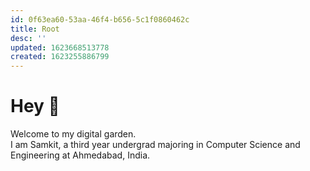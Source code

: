 ```yaml
---
id: 0f63ea60-53aa-46f4-b656-5c1f0860462c
title: Root
desc: ''
updated: 1623668513778
created: 1623255886799
---
```

# Hey 👋

Welcome to my digital garden.  
I am Samkit, a third year undergrad majoring in Computer Science and Engineering at Ahmedabad, India.
